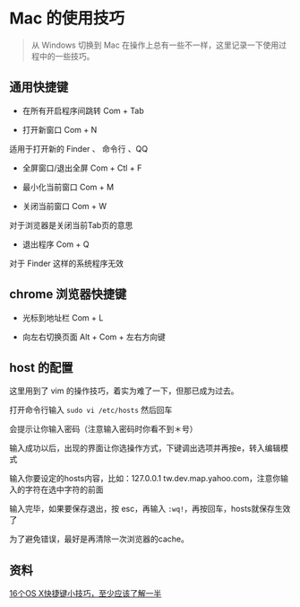 # Mac 的使用技巧

> 从 Windows 切换到 Mac 在操作上总有一些不一样，这里记录一下使用过程中的一些技巧。

## 通用快捷键

- 在所有开启程序间跳转 Com + Tab

- 打开新窗口        Com + N

适用于打开新的 Finder 、 命令行 、QQ 

- 全屏窗口/退出全屏 Com + Ctl + F

- 最小化当前窗口        Com + M

- 关闭当前窗口  Com + W

对于浏览器是关闭当前Tab页的意思

- 退出程序 Com + Q

对于 Finder 这样的系统程序无效

## chrome 浏览器快捷键

- 光标到地址栏 Com + L

- 向左右切换页面 Alt + Com + 左右方向键

## host 的配置

这里用到了 vim 的操作技巧，着实为难了一下，但那已成为过去。

打开命令行输入 `sudo vi /etc/hosts` 然后回车

会提示让你输入密码（注意输入密码时你看不到＊号）

输入成功以后，出现的界面让你选操作方式，下键调出选项并再按e，转入编辑模式

输入你要设定的hosts内容，比如：127.0.0.1 tw.dev.map.yahoo.com，注意你输入的字符在选中字符的前面

输入完毕，如果要保存退出，按 esc，再输入 `:wq!`，再按回车，hosts就保存生效了

为了避免错误，最好是再清除一次浏览器的cache。

## 资料

[16个OS X快捷键小技巧，至少应该了解一半](http://www.macx.cn/thread-2050934-1-1.html)



